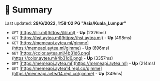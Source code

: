 # 📖 Summary
Last updated: **29/6/2022, 1:58:02 PG "Asia/Kuala_Lumpur"**

- `GET` [https://lilr.ml](https://lilr.ml) - **Up** (2326ms)
- `GET` [https://hst.aytea.ml](https://hst.aytea.ml) - **Up** (498ms)
- `GET` [https://memeapi.aytea.ml/gimme](https://memeapi.aytea.ml/gimme) - **Up** (696ms)
- `GET` [https://color.aytea.ml/4b31d6.png](https://color.aytea.ml/4b31d6.png) - **Up** (3357ms)
- `GET` [https://memeapi.aytea.ml](https://memeapi.aytea.ml) - **Up** (214ms)
- `GET` [https://memeapi.aytea14.repl.co/gimme](https://memeapi.aytea14.repl.co/gimme) - **Up** (349ms)
